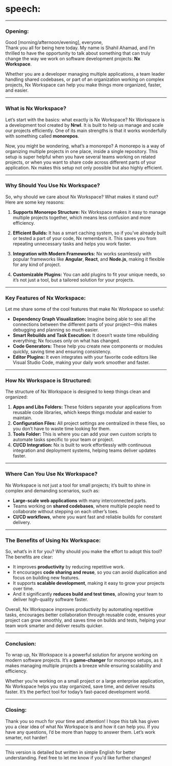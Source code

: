 # speech:  

---

### **Opening:**
Good [morning/afternoon/evening], everyone,  
Thank you all for being here today. My name is Shahil Ahamad, and I’m thrilled to have the opportunity to talk about something that can truly change the way we work on software development projects: **Nx Workspace**.  

Whether you are a developer managing multiple applications, a team leader handling shared codebases, or part of an organization working on complex projects, Nx Workspace can help you make things more organized, faster, and easier.  

---

### **What is Nx Workspace?**  
Let’s start with the basics: what exactly is Nx Workspace? Nx Workspace is a development tool created by **Nrwl**. It is built to help us manage and scale our projects efficiently. One of its main strengths is that it works wonderfully with something called **monorepos**.  

Now, you might be wondering, what’s a monorepo? A monorepo is a way of organizing multiple projects in one place, inside a single repository. This setup is super helpful when you have several teams working on related projects, or when you want to share code across different parts of your application. Nx makes this setup not only possible but also highly efficient.  

---

### **Why Should You Use Nx Workspace?**  
So, why should we care about Nx Workspace? What makes it stand out? Here are some key reasons:  

1. **Supports Monorepo Structure:** Nx Workspace makes it easy to manage multiple projects together, which means less confusion and more efficiency.  

2. **Efficient Builds:** It has a smart caching system, so if you’ve already built or tested a part of your code, Nx remembers it. This saves you from repeating unnecessary tasks and helps you work faster.  

3. **Integration with Modern Frameworks:** Nx works seamlessly with popular frameworks like **Angular**, **React**, and **Node.js**, making it flexible for any kind of project.  

4. **Customizable Plugins:** You can add plugins to fit your unique needs, so it’s not just a tool, but a tailored solution for your projects.  

---

### **Key Features of Nx Workspace:**  
Let me share some of the cool features that make Nx Workspace so useful:  

- **Dependency Graph Visualization:** Imagine being able to see all the connections between the different parts of your project—this makes debugging and planning so much easier.  
- **Smart Rebuilds and Task Execution:** It doesn’t waste time rebuilding everything; Nx focuses only on what has changed.  
- **Code Generators:** These help you create new components or modules quickly, saving time and ensuring consistency.  
- **Editor Plugins:** It even integrates with your favorite code editors like Visual Studio Code, making your daily work smoother and faster.  

---

### **How Nx Workspace is Structured:**  
The structure of Nx Workspace is designed to keep things clean and organized:  

1. **Apps and Libs Folders:** These folders separate your applications from reusable code libraries, which keeps things modular and easier to maintain.  
2. **Configuration Files:** All project settings are centralized in these files, so you don’t have to waste time looking for them.  
3. **Tools Folder:** This is where you can add your own custom scripts to automate tasks specific to your team or project.  
4. **CI/CD Integration:** Nx is built to work effortlessly with continuous integration and deployment systems, helping teams deliver updates faster.  

---

### **Where Can You Use Nx Workspace?**  
Nx Workspace is not just a tool for small projects; it’s built to shine in complex and demanding scenarios, such as:  
- **Large-scale web applications** with many interconnected parts.  
- Teams working on **shared codebases**, where multiple people need to collaborate without stepping on each other’s toes.  
- **CI/CD workflows**, where you want fast and reliable builds for constant delivery.  

---

### **The Benefits of Using Nx Workspace:**  
So, what’s in it for you? Why should you make the effort to adopt this tool? The benefits are clear:  
- It improves **productivity** by reducing repetitive work.  
- It encourages **code sharing and reuse**, so you can avoid duplication and focus on building new features.  
- It supports **scalable development**, making it easy to grow your projects over time.  
- And it significantly **reduces build and test times**, allowing your team to deliver high-quality software faster.

Overall, Nx Workspace improves productivity by automating repetitive tasks, encourages better collaboration through reusable code, ensures your project can grow smoothly, and saves time on builds and tests, helping your team work smarter and deliver results quicker.

---

### **Conclusion:**  
To wrap up, Nx Workspace is a powerful solution for anyone working on modern software projects. It’s a **game-changer** for monorepo setups, as it makes managing multiple projects a breeze while ensuring scalability and efficiency.  

Whether you’re working on a small project or a large enterprise application, Nx Workspace helps you stay organized, save time, and deliver results faster. It’s the perfect tool for today’s fast-paced development world.  

---

### **Closing:**  
Thank you so much for your time and attention! I hope this talk has given you a clear idea of what Nx Workspace is and how it can help you. If you have any questions, I’d be more than happy to answer them. Let’s work smarter, not harder!  

---  

This version is detailed but written in simple English for better understanding. Feel free to let me know if you'd like further changes!
